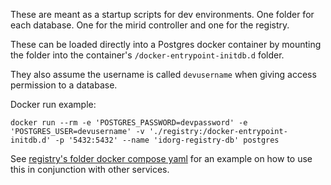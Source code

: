 These are meant as a startup scripts for dev environments. 
One folder for each database. 
One for the mirid controller and one for the registry.

These can be loaded directly into a Postgres docker container by mounting the folder into the container's `/docker-entrypoint-initdb.d` folder.

They also assume the username is called `devusername` when giving access permission to a database.

Docker run example:
```shell
docker run --rm -e 'POSTGRES_PASSWORD=devpassword' -e 'POSTGRES_USER=devusername' -v './registry:/docker-entrypoint-initdb.d' -p '5432:5432' --name 'idorg-registry-db' postgres
```

See [registry's folder docker compose yaml](../webservices/registry/docker-compose-development.yml) for an example on how to use this in conjunction with other services.
